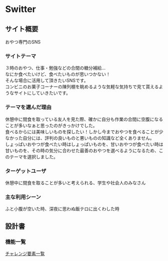 # Switter

## サイト概要
おやつ専門のSNS

### サイトテーマ
３時のおやつ、仕事・勉強などの合間の糖分補給...<br>
なにか食べたいけど、食べたいものが思いつかない！<br>
そんな場合に活用して頂きたいSNSです。<br>
コンビニのお菓子コーナーの陳列棚を眺めるような気軽な気持ちで見て貰えるようなサイトにしていきたいです。

### テーマを選んだ理由
休憩中に間食を取っている友人を見た際、確かに自分も作業の合間に空腹になることが多いなぁと思ったのがきっかけでした。<br>
食べるからには美味しいものを探したい！しかし今までおやつを食べることが少なかった自分には、評判の良いものと悪いものの知識など全くありません。<br>
しょっぱいおやつが食べたい時はしょっぱいものを、甘いおやつが食べたい時は甘いものを、その時の気分に合わせた最善のおやつを選べるようになるため、このテーマを選択しました。

### ターゲットユーザ
休憩中に間食を取ることが多いと考えられる、学生や社会人のみなさん

### 主な利用シーン
ふと小腹が空いた時、深夜に思わぬ飯テロに出くわした時

## 設計書

### 機能一覧
[チャレンジ要素一覧](https://docs.google.com/spreadsheets/d/12FJ6jpzOwwRr0cD03E9wy7x77Y8GKzQCyWYBvnDTBa8/edit?usp=sharing)


